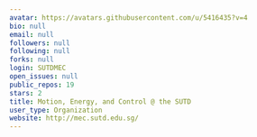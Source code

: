 ```yaml
---
avatar: https://avatars.githubusercontent.com/u/5416435?v=4
bio: null
email: null
followers: null
following: null
forks: null
login: SUTDMEC
open_issues: null
public_repos: 19
stars: 2
title: Motion, Energy, and Control @ the SUTD
user_type: Organization
website: http://mec.sutd.edu.sg/
---
```

